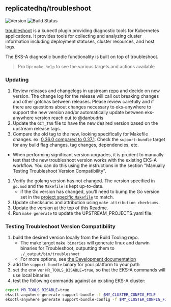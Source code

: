 ## **replicatedhq/troubleshoot**
![Version](https://img.shields.io/badge/version-v0.107.6-blue)
![Build Status](https://codebuild.us-west-2.amazonaws.com/badges?uuid=eyJlbmNyeXB0ZWREYXRhIjoiWlJsdnRmNnRYUjhUV20xaHJYTng2WXVlVXFBbHZPQnpnblh2bzFLYk1VUHAra2VpWFRFNWpMY0ovTC9PWnBBN2JEcDBXcjRSeVoxd3pyWWxQVzQzZFY4PSIsIml2UGFyYW1ldGVyU3BlYyI6IjZxRUdIK2N6TVZNNUdqL0oiLCJtYXRlcmlhbFNldFNlcmlhbCI6MX0%3D&branch=main)

[troubleshoot](https://troubleshoot.sh/) is a kubectl plugin providing diagnostic tools for Kubernetes applications. It provides tools for collecting and analyzing cluster information including deployment statuses, cluster resources, and host logs. 

The EKS-A diagnostic bundle functionality is built on top of troubleshoot.

> Pro tip: `make help` to see the various targets and actions available

### Updating

1. Review releases and changelogs in upstream [repo](https://github.com/replicatedhq/troubleshoot) and decide on new version.
   The change log for the release will call out breaking changes and other gotchas between releases.  Please
   review carefully and if there are questions about changes necessary to eks-anywhere to support the new version
   and/or automatically update between eks-anywhere version reach out to @danbudris
1. Update the `GIT_TAG` file to have the new desired version based on the upstream release tags.
1. Compare the old tag to the new, looking specifically for Makefile changes.
   ex: [0.36.0 compared to 0.37.1](https://github.com/replicatedhq/troubleshoot/compare/v0.36.0...v0.57.1). Check the `support-bundle` target for
   any build flag changes, tag changes, dependencies, etc.
- When performing significant version upgrades, it is prudent to manually test that the new troubleshoot version 
  works with the existing EKS-A workflow. You can do this using the instructions in the section "Manually Testing Troubleshoot Version Compatibility".

1. Verify the golang version has not changed. The version specified in `go.mod` and the `Makefile` is kept up-to-date.
   - if the Go version has changed, you'll need to bump the Go version set in the [project specific `Makefile`](https://github.com/aws/eks-anywhere-build-tooling/blob/main/projects/replicatedhq/troubleshoot/Makefile) to match. 
1. Update checksums and attribution using `make attribution checksums`.
1. Update the version at the top of this Readme.
1. Run `make generate` to update the UPSTREAM_PROJECTS.yaml file.


### Testing Troubleshoot Version Compatibility
1. build the desired version locally from the Build Tooling repo.
   - The make target `make binaries` will generate linux and darwin binaries for Troubleshoot, outputting them to `./_output/bin/troubleshoot`
   - For more options, see [the Development documentation](https://github.com/aws/eks-anywhere-build-tooling/blob/main/docs/development/building-locally.md)
1. add the `support-bundle` binary for your platform to your path
1. set the env var `MR_TOOLS_DISABLE=true`, so that the EKS-A commands will use local binaries
1. test the following commands against an existing EKS-A cluster:
```bash
export MR_TOOLS_DISABLE=true
eksctl-anywhere generate support-bundle -f $MY_CLUSTER_CONFIG_FILE
eksctl-anywhere generate support-bundle-config -f $MY_CLUSTER_CONFIG_FILE
```
